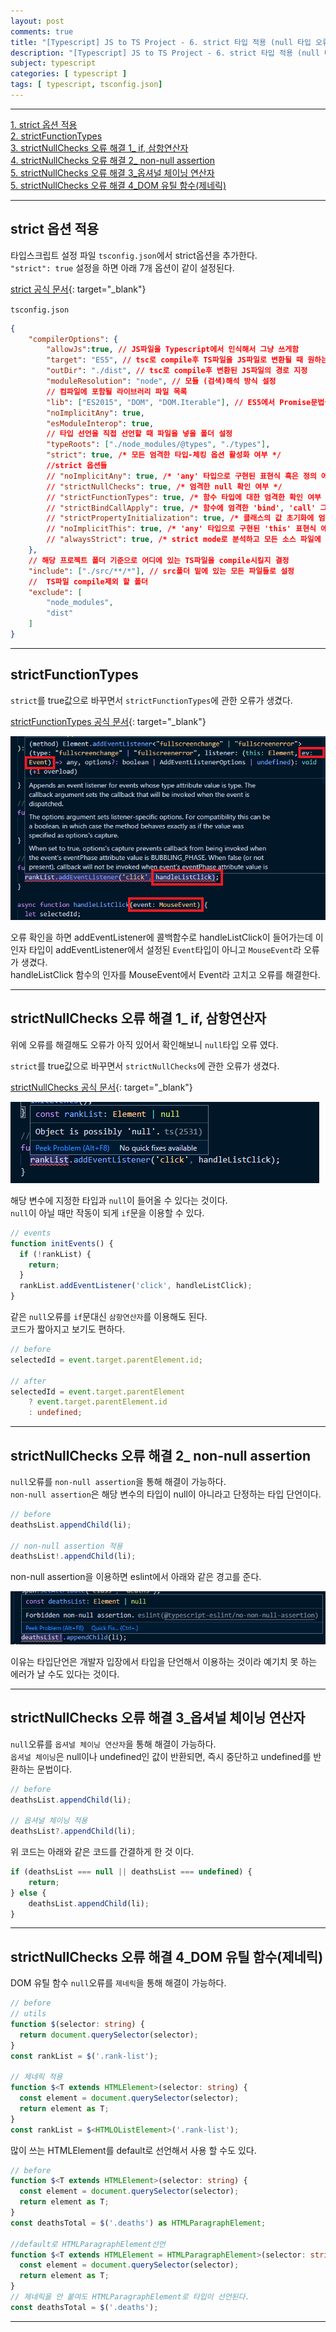 ```yaml
---
layout: post
comments: true
title: "[Typescript] JS to TS Project - 6. strict 타입 적용 (null 타입 오류)"
description: "[Typescript] JS to TS Project - 6. strict 타입 적용 (null 타입 오류)"
subject: typescript
categories: [ typescript ]
tags: [ typescript, tsconfig.json]
---
```


<hr>

[1. strict 옵션 적용](#section1)  
[2. strictFunctionTypes](#section2)  
[3. strictNullChecks 오류 해결 1_ if, 삼항연산자](#section3)  
[4. strictNullChecks 오류 해결 2_ non-null assertion](#section4)  
[5. strictNullChecks 오류 해결 3_옵셔널 체이닝 연산자](#section5)  
[5. strictNullChecks 오류 해결 4_DOM 유틸 함수(제네릭)](#section6)  
 

<hr>

## strict 옵션 적용 <a name="section1"></a>

타입스크립트 설정 파일 `tsconfig.json`에서 strict옵션을 추가한다.  
`"strict": true` 설정을 하면 아래 7개 옵션이 같이 설정된다.

[strict 공식 문서](https://www.typescriptlang.org/tsconfig#strict){: target="_blank"}

`tsconfig.json`
```json
{
    "compilerOptions": {
        "allowJs":true, // JS파일을 Typescript에서 인식해서 그냥 쓰게함
        "target": "ES5", // tsc로 compile후 TS파일을 JS파일로 변환될 때 원하는 JS버전
        "outDir": "./dist", // tsc로 compile후 변환된 JS파일의 경로 지정
        "moduleResolution": "node", // 모듈 (검색)해석 방식 설정
        // 컴파일에 포함될 라이브러리 파일 목록
        "lib": ["ES2015", "DOM", "DOM.Iterable"], // ES5에서 Promise문법을 이해 못 하기 때문
        "noImplicitAny": true,
        "esModuleInterop": true,
        // 타입 선언을 직접 선언할 때 파일을 넣을 폴더 설정
        "typeRoots": ["./node_modules/@types", "./types"],
        "strict": true, /* 모든 엄격한 타입-체킹 옵션 활성화 여부 */
        //strict 옵션들
        // "noImplicitAny": true, /* 'any' 타입으로 구현된 표현식 혹은 정의 에러처리 여부 */
        // "strictNullChecks": true, /* 엄격한 null 확인 여부 */
        // "strictFunctionTypes": true, /* 함수 타입에 대한 엄격한 확인 여부 */
        // "strictBindCallApply": true, /* 함수에 엄격한 'bind', 'call' 그리고 'apply' 메소드 사용 여부 */
        // "strictPropertyInitialization": true, /* 클래스의 값 초기화에 엄격한 확인 여부 */
        // "noImplicitThis": true, /* 'any' 타입으로 구현된 'this' 표현식 에러처리 여부 */
        // "alwaysStrict": true, /* strict mode로 분석하고 모든 소스 파일에 "use strict"를 추가할 지 여부 */
    },
    // 해당 프로젝트 폴더 기준으로 어디에 있는 TS파일을 compile시킬지 결정
    "include": ["./src/**/*"], // src폴더 밑에 있는 모든 파일들로 설정
    //  TS파일 compile제외 할 폴더
    "exclude": [
        "node_modules",
        "dist"
    ]
}
```

<hr>

## strictFunctionTypes <a name="section2"></a>

`strict`를 true값으로 바꾸면서 `strictFunctionTypes`에 관한 오류가 생겼다.

[strictFunctionTypes 공식 문서](https://www.typescriptlang.org/tsconfig#strictFunctionTypes){: target="_blank"}

![strictFunctionTypes에 의한 오류 확인 ](/assets/img/typescript/ts-js-to-ts-project29.png "strictFunctionTypes에 의한 오류 확인 ")

오류 확인을 하면 addEventListener에 콜백함수로 handleListClick이 들어가는데 이 인자 타입이 addEventListener에서 설정된 `Event`타입이 아니고 `MouseEvent`라 오류가 생겼다.  
handleListClick 함수의 인자를 MouseEvent에서 Event라 고치고 오류를 해결한다.

<hr>

## strictNullChecks 오류 해결 1_ if, 삼항연산자 <a name="section3"></a>

위에 오류를 해결해도 오류가 아직 있어서 확인해보니 `null`타입 오류 였다.  

`strict`를 true값으로 바꾸면서 `strictNullChecks`에 관한 오류가 생겼다.

[strictNullChecks 공식 문서](https://www.typescriptlang.org/tsconfig#strictNullChecks){: target="_blank"}

![null 타입 오류 확인 ](/assets/img/typescript/ts-js-to-ts-project30.png "null 타입 오류 확인 ")

해당 변수에 지정한 타입과 `null`이 들어올 수 있다는 것이다.  
`null`이 아닐 때만 작동이 되게 `if`문을 이용할 수 있다.

```typescript
// events
function initEvents() {
  if (!rankList) {
    return;
  }
  rankList.addEventListener('click', handleListClick);
}
```

같은 `null`오류를 `if`문대신 `삼항연산자`를 이용해도 된다.  
코드가 짧아지고 보기도 편하다.

```typescript
// before
selectedId = event.target.parentElement.id;

// after
selectedId = event.target.parentElement
    ? event.target.parentElement.id
    : undefined;
```

<hr>

## strictNullChecks 오류 해결 2_ non-null assertion <a name="section4"></a>

`null`오류를 `non-null assertion`을 통해 해결이 가능하다.  
`non-null assertion`은 해당 변수의 타입이 null이 아니라고 단정하는 타입 단언이다.  

```typescript
// before
deathsList.appendChild(li);

// non-null assertion 적용
deathsList!.appendChild(li);
```

non-null assertion을 이용하면 eslint에서 아래와 같은 경고를 준다.

![non-null assertion eslint 경고 ](/assets/img/typescript/ts-js-to-ts-project31.png "non-null assertion eslint 경고 ")

이유는 타입단언은 개발자 입장에서 타입을 단언해서 이용하는 것이라 예기치 못 하는 에러가 날 수도 있다는 것이다.

<hr>

## strictNullChecks 오류 해결 3_옵셔널 체이닝 연산자 <a name="section5"></a>

`null`오류를 `옵셔널 체이닝 연산자`을 통해 해결이 가능하다.  
`옵셔널 체이닝`은 null이나 undefined인 값이 반환되면, 즉시 중단하고 undefined를 반환하는 문법이다.

```typescript
// before
deathsList.appendChild(li);

// 옵셔널 체이닝 적용
deathsList?.appendChild(li);
```

위 코드는 아래와 같은 코드를 간결하게 한 것 이다.
```typescript
if (deathsList === null || deathsList === undefined) {
    return;
} else {
    deathsList.appendChild(li);
}
```
<hr>

## strictNullChecks 오류 해결 4_DOM 유틸 함수(제네릭) <a name="section6"></a>

DOM 유틸 함수 `null`오류를 `제네릭`을 통해 해결이 가능하다.  

```typescript
// before
// utils
function $(selector: string) {
  return document.querySelector(selector);
}
const rankList = $('.rank-list');

// 제네릭 적용
function $<T extends HTMLElement>(selector: string) {
  const element = document.querySelector(selector);
  return element as T;
}
const rankList = $<HTMLOListElement>('.rank-list');
```

많이 쓰는 HTMLElement를 default로 선언해서 사용 할 수도 있다.

```typescript
// before
function $<T extends HTMLElement>(selector: string) {
  const element = document.querySelector(selector);
  return element as T;
}
const deathsTotal = $('.deaths') as HTMLParagraphElement;

//default로 HTMLParagraphElement선언
function $<T extends HTMLElement = HTMLParagraphElement>(selector: string) {
  const element = document.querySelector(selector);
  return element as T;
}
// 제네릭을 안 붙여도 HTMLParagraphElement로 타입이 선언된다.
const deathsTotal = $('.deaths');

```
<hr>
